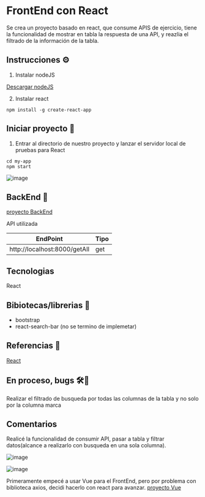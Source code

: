 ﻿# FrontEnd con React
 
Se crea un proyecto basado en react, que consume APIS de ejercicio, tiene la funcionalidad de mostrar en tabla la respuesta de una API, y reazlia el filtrado de la información de la tabla.

## Instrucciones ⚙️

1. Instalar nodeJS

[Descargar nodeJS](https://nodejs.org/en/download/package-manager)

2. Instalar react

```
npm install -g create-react-app
```


## Iniciar proyecto 🚀

1. Entrar al directorio de nuestro proyecto y lanzar el servidor local de pruebas para React

```
cd my-app
npm start
```

![image](https://github.com/AliciaGaona/appEnewsFrontwithReact/assets/99162884/8ee6f5fe-4e79-4f3e-b824-59615836ed6a)


## BackEnd 🚀

[proyecto BackEnd](https://github.com/AliciaGaona/appEnews)


API utilizada

| EndPoint | Tipo | 
|----------|----------|
| http://localhost:8000/getAll | get  |


 ## Tecnologias

 React

 ## Bibiotecas/librerias 🔧

 - bootstrap
 - react-search-bar (no se termino de implemetar)

 ## Referencias 🔧

 [React](https://react.dev)


 ## En proceso, bugs 🛠️🔎

Realizar el filtrado de busqueda por todas las columnas de la tabla y no solo por la columna marca

 ## Comentarios

 Realicé la funcionalidad de consumir API, pasar a tabla y filtrar datos(alcance a realizarlo con busqueda en una sola columna).

![image](https://github.com/AliciaGaona/appEnewsFrontwithReact/assets/99162884/c278c4f2-436e-4e8d-899a-d97c4929949d)


![image](https://github.com/AliciaGaona/appEnewsFrontwithReact/assets/99162884/a405ab4b-2e5a-435b-a236-1beea8aade73)


 Primeramente empecé a usar Vue para el FrontEnd, pero por problema con biblioteca axios, decidi hacerlo con react para avanzar. [proyecto Vue](https://github.com/AliciaGaona/appEnewsFront)


